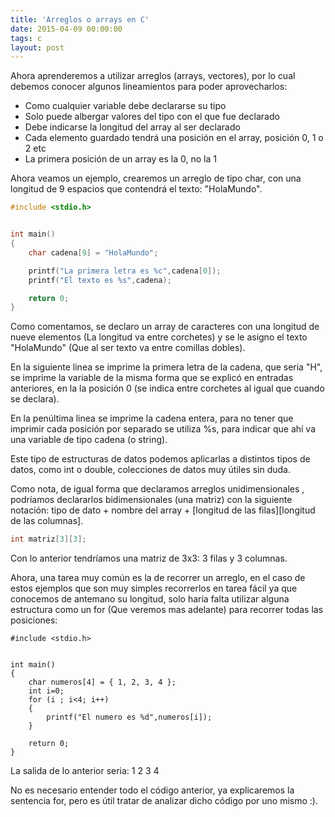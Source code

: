 ```yaml
---
title: 'Arreglos o arrays en C'
date: 2015-04-09 00:00:00
tags: c
layout: post
---
```

Ahora aprenderemos a utilizar arreglos (arrays, vectores), por lo cual debemos conocer algunos lineamientos para poder aprovecharlos:

* Como cualquier variable debe declararse su tipo
* Solo puede albergar valores del tipo con el que fue declarado
* Debe indicarse la longitud del array al ser declarado
* Cada elemento guardado tendrá una posición en el array, posición 0, 1 o 2 etc
* La primera posición de un array es la 0, no la 1

Ahora veamos un ejemplo, crearemos un arreglo de tipo char, con una longitud de 9 espacios que contendrá el texto: "HolaMundo".
```c
#include <stdio.h>


int main()
{
	char cadena[9] = "HolaMundo";

	printf("La primera letra es %c",cadena[0]);
	printf("El texto es %s",cadena);

	return 0;
}
```
Como comentamos, se declaro un array de caracteres con una longitud de nueve elementos (La longitud va entre corchetes) y se le asigno el texto "HolaMundo" (Que al ser texto va entre comillas dobles).

En la siguiente linea se imprime la primera letra de la cadena, que seria "H", se imprime la variable de la misma forma que se explicó en entradas anteriores, en la la posición 0 (se indica entre corchetes al igual que cuando se declara).

En la penúltima linea se imprime la cadena entera, para no tener que imprimir cada posición por separado se utiliza %s, para indicar que ahí va una variable de tipo cadena (o string).

Este tipo de estructuras de datos podemos aplicarlas a distintos tipos de datos, como int o double, colecciones de datos muy útiles sin duda.

Como nota, de igual forma que declaramos arreglos unidimensionales , podríamos declararlos bidimensionales (una matriz) con la siguiente notación:
tipo de dato + nombre del array + [longitud de las filas][longitud de las columnas].
```c
int matriz[3][3];
```
Con lo anterior  tendríamos una matriz de 3x3: 3 filas y 3 columnas.

Ahora, una tarea muy común es la de recorrer un arreglo, en el caso de estos ejemplos que son muy simples recorrerlos en tarea fácil ya que conocemos de antemano su longitud, solo haría falta utilizar alguna estructura como un for (Que veremos mas adelante) para recorrer todas las posiciones:
```language-c
#include <stdio.h>


int main()
{
	char numeros[4] = { 1, 2, 3, 4 };
	int i=0;
	for (i ; i<4; i++)
	{
		printf("El numero es %d",numeros[i]);
	}

	return 0;
}
```
La salida de lo anterior seria:
1
2
3
4

No es necesario entender todo el código anterior, ya explicaremos la sentencia for, pero es útil tratar de analizar dicho código por uno mismo :).
